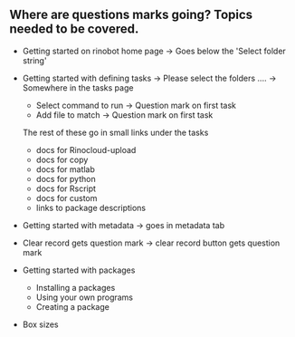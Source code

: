 

## Where are questions marks going? Topics needed to be covered.

- Getting started on rinobot home page -> Goes below the 'Select folder string'

- Getting started with defining tasks
  -> Please select the folders ....
  -> Somewhere in the tasks page

  + Select command to run -> Question mark on first task
  + Add file to match -> Question mark on first task

  The rest of these go in small links under the tasks

  + docs for Rinocloud-upload
  + docs for copy
  + docs for matlab
  + docs for python
  + docs for Rscript
  + docs for custom
  + links to package descriptions

- Getting started with metadata -> goes in metadata tab

- Clear record gets question mark -> clear record button gets question mark

- Getting started with packages
  + Installing a packages
  + Using your own programs
  + Creating a package

- Box sizes
